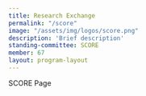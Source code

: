 ```yaml
---
title: Research Exchange
permalink: "/score"
image: "/assets/img/logos/score.png"
description: 'Brief description'
standing-committee: SCORE
member: 67
layout: program-layout
---
```


SCORE Page
